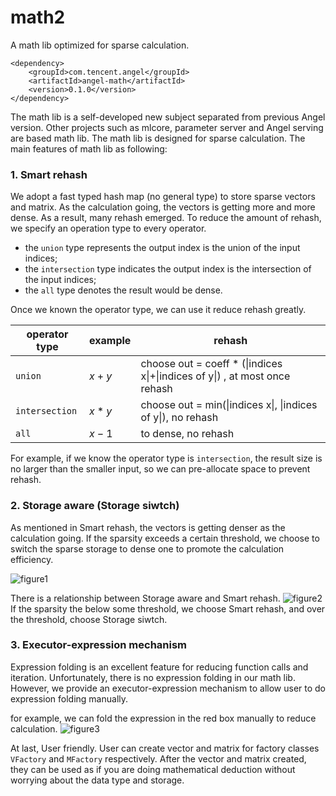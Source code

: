 # math2
A math lib optimized for sparse calculation. 


```
<dependency>
    <groupId>com.tencent.angel</groupId>
    <artifactId>angel-math</artifactId>
    <version>0.1.0</version>
</dependency>
```

The math lib is a self-developed new subject separated from previous Angel version. Other projects such as mlcore, parameter server and Angel serving are based math lib. The math lib is designed for sparse calculation. The main features of math lib as following:

### 1. Smart rehash
We adopt a fast typed hash map (no general type) to store sparse vectors and matrix. As the calculation going, the vectors is getting more and more dense. As a result, many rehash emerged. To reduce the amount of rehash, we specify an operation type to every operator. 
- the `union` type represents the output index is the union of the input indices; 
- the `intersection` type indicates the output index is the intersection of the input indices; 
- the `all` type denotes the result would be dense. 

Once we known the operator type, we can use it reduce rehash greatly. 

| operator type | example | rehash |
| ---- | ---- | ---- | 
| `union` | $x + y$ | choose out = coeff * (\|indices x\|+\|indices of y\|) , at most once rehash |
| `intersection` | $x * y$ | choose out = min(\|indices x\|, \|indices of y\|), no rehash |
| `all` | $x - 1$ | to dense, no rehash |

For example, if we know the operator type is `intersection`, the result size is no larger than the smaller input, so we can pre-allocate space to prevent rehash. 

### 2. Storage aware (Storage siwtch)
As mentioned in Smart rehash, the vectors is getting denser as the calculation going. If the sparsity exceeds a certain threshold, we choose to switch the sparse storage to dense one to promote the calculation efficiency. 

![figure1](./docs/imgs/switch.gif)

There is a relationship between Storage aware and Smart rehash.
![figure2](./docs/imgs/figure02.png)
If the sparsity the below some threshold, we choose Smart rehash, and over the threshold, choose Storage siwtch.

### 3. Executor-expression mechanism

Expression folding is an excellent feature for reducing function calls and iteration. Unfortunately, there is no expression folding in our math lib. However, we provide an executor-expression mechanism to allow user to do expression folding manually. 

for example, we can fold the expression in the red box manually to reduce calculation.
![figure3](./docs/imgs/figure03.jpg)


At last, User friendly. User can create vector and matrix for factory classes `VFactory` and `MFactory` respectively. After the vector and matrix created, they can be used as if you are doing mathematical deduction without worrying about the data type and storage.
